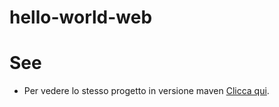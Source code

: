 # hello-world-web

# See
* Per vedere lo stesso progetto in versione maven [Clicca qui](./hello-world-web-maven).

